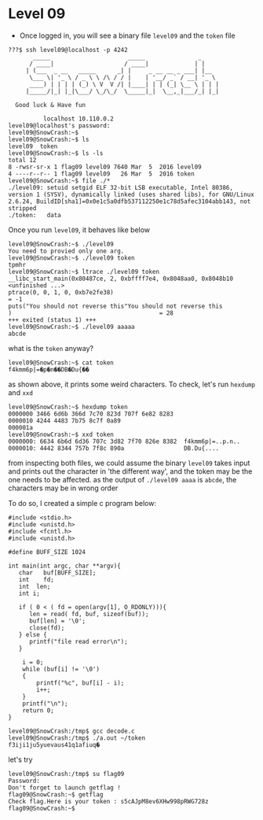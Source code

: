 # Level 09

- Once logged in, you will see a binary file `level09` and the `token` file
```
???$ ssh level09@localhost -p 4242
	   _____                      _____               _
	  / ____|                    / ____|             | |
	 | (___  _ __   _____      _| |     _ __ __ _ ___| |__
	  \___ \| '_ \ / _ \ \ /\ / / |    | '__/ _` / __| '_ \
	  ____) | | | | (_) \ V  V /| |____| | | (_| \__ \ | | |
	 |_____/|_| |_|\___/ \_/\_/  \_____|_|  \__,_|___/_| |_|

  Good luck & Have fun

          localhost 10.110.0.2
level09@localhost's password:
level09@SnowCrash:~$
level09@SnowCrash:~$ ls
level09  token
level09@SnowCrash:~$ ls -ls
total 12
8 -rwsr-sr-x 1 flag09 level09 7640 Mar  5  2016 level09
4 ----r--r-- 1 flag09 level09   26 Mar  5  2016 token
level09@SnowCrash:~$ file ./*
./level09: setuid setgid ELF 32-bit LSB executable, Intel 80386, version 1 (SYSV), dynamically linked (uses shared libs), for GNU/Linux 2.6.24, BuildID[sha1]=0x0e1c5a0dfb537112250e1c78d5afec3104abb143, not stripped
./token:   data
```
Once you run `level09`, it behaves like below
```
level09@SnowCrash:~$ ./level09
You need to provied only one arg.
level09@SnowCrash:~$ ./level09 token
tpmhr
level09@SnowCrash:~$ ltrace ./level09 token
__libc_start_main(0x80487ce, 2, 0xbffff7e4, 0x8048aa0, 0x8048b10 <unfinished ...>
ptrace(0, 0, 1, 0, 0xb7e2fe38)                                               = -1
puts("You should not reverse this"You should not reverse this
)                                          = 28
+++ exited (status 1) +++
level09@SnowCrash:~$ ./level09 aaaaa
abcde
```
what is the `token` anyway?
```
level09@SnowCrash:~$ cat token
f4kmm6p|=�p�n��DB�Du{��
```
as shown above, it prints some weird characters. To check, let's run `hexdump` and `xxd`

```
level09@SnowCrash:~$ hexdump token
0000000 3466 6d6b 366d 7c70 823d 707f 6e82 8283
0000010 4244 4483 7b75 8c7f 0a89
000001a
level09@SnowCrash:~$ xxd token
0000000: 6634 6b6d 6d36 707c 3d82 7f70 826e 8382  f4kmm6p|=..p.n..
0000010: 4442 8344 757b 7f8c 890a                 DB.Du{....
```

from inspecting both files, we could assume the binary `level09` takes input and prints out the character in 'the different way', and the token may be the one needs to be affected.
as the output of `./level09 aaaa` is `abcde`, the characters may be in wrong order

To do so, I created a simple c program below:

```
#include <stdio.h>
#include <unistd.h>
#include <fcntl.h>
#include <unistd.h>

#define BUFF_SIZE 1024

int main(int argc, char **argv){
   char   buf[BUFF_SIZE];
   int    fd;
   int 	len;
   int i;

   if ( 0 < ( fd = open(argv[1], O_RDONLY))){
      len = read( fd, buf, sizeof(buf));
	  buf[len] = '\0';
      close(fd);
   } else {
      printf("file read error\n");
   }

	i = 0;
	while (buf[i] != '\0')
	{
		printf("%c", buf[i] - i);
		i++;
	}
	printf("\n");
	return 0;
}
```

```
level09@SnowCrash:/tmp$ gcc decode.c
level09@SnowCrash:/tmp$ ./a.out ~/token
f3iji1ju5yuevaus41q1afiuq�
```
let's try

```
level09@SnowCrash:/tmp$ su flag09
Password:
Don't forget to launch getflag !
flag09@SnowCrash:~$ getflag
Check flag.Here is your token : s5cAJpM8ev6XHw998pRWG728z
flag09@SnowCrash:~$
```
